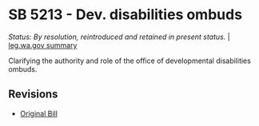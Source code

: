 # SB 5213 - Dev. disabilities ombuds
*Status: By resolution, reintroduced and retained in present status.* | [leg.wa.gov summary](https://app.leg.wa.gov/billsummary?BillNumber=5213&Year=2021)

Clarifying the authority and role of the office of developmental disabilities ombuds.

## Revisions
* [Original Bill](1/)